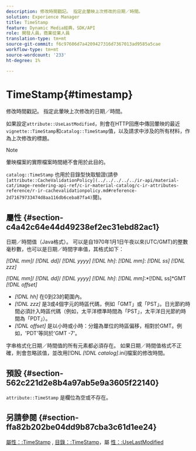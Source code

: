 ```yaml
---
description: 修改時間戳記。 指定此暈映上次修改的日期／時間。
solution: Experience Manager
title: TimeStamp
feature: Dynamic Media經典，SDK/API
role: 開發人員，商業從業人員
translation-type: tm+mt
source-git-commit: f6c97606d7a4209427316d7367013ad9585a5cae
workflow-type: tm+mt
source-wordcount: '233'
ht-degree: 1%

---
```



# TimeStamp{#timestamp}

修改時間戳記。 指定此暈映上次修改的日期／時間。

如果設定`attribute::UseLastModified`，則會在HTTP回應中傳回暈映的最近`vignette::TimeStamp`和`catalog::TimeStamp`值，以及請求中涉及的所有材料，作為上次修改的標題。

>[!NOTE]
>
>暈映檔案的實際檔案時間絕不會用於此目的。

`catalog::TimeStamp` 也用於目錄型快取驗證(請參 ` [attribute::CacheValidationPolicy](../../../../../ir-api/material-cat/image-rendering-api-ref/c-ir-material-catalog/c-ir-attributes-reference/r-ir-cachevalidationpolicy.md#reference-2d71679733474d8aa116db6ceba87fa4)`閱)。

## 屬性 {#section-c4a42c64e44d49238ef2ec31ebd82ac1}

日期／時間值（Java格式）。 可以是自1970年1月1日午夜以來(UTC/GMT)的整數毫秒數，也可以是日期／時間字串值，其格式如下：

*[!DNL mm]*/  *[!DNL dd]*/  *[!DNL yyyy]* *[!DNL hh]*: *[!DNL mm]*:  *[!DNL ss]* *[!DNL zzz]*

*[!DNL mm]*/  *[!DNL dd]*/  *[!DNL yyyy]* *[!DNL hh]*: *[!DNL mm]*:*[!DNL ss]*GMT  *[!DNL offset]*

* *[!DNL hh]* 在0到23的範圍內。
* *[!DNL zzz]* 是3或4個字元的時區代碼，例如「GMT」或「PST」。日光節約時間必須計入時區代碼（例如，太平洋標準時間為「PST」，太平洋日光節約時間為「PDT」）。
* *[!DNL offset]* 是以小時或小時：分鐘為單位的時區偏移，相對於GMT。例如，&#39;PDT&#39;等同於&#39;GMT -7&#39;。

字串格式化日期／時間值的所有元素都必須存在。 如果日期／時間值格式不正確，則會忽略該值，並改用[!DNL *[!DNL catalog]*.ini]檔案的修改時間。

## 預設 {#section-562c221d2e8b4a97ab5e9a3605f22140}

`attribute::TimeStamp` 是欄位為空或不存在。

## 另請參閱 {#section-ffa82b202be04dd9b87cba3c61d1ee24}

[屬性：:TimeStamp](../../../../../ir-api/material-cat/image-rendering-api-ref/c-ir-material-catalog/c-ir-attributes-reference/r-ir-timestamp.md#reference-8373ad4ee03d4e4b9a8fc96cf42b3181) , [目錄：:TimeStamp](../../../../../ir-api/material-cat/image-rendering-api-ref/c-ir-material-catalog/c-ir-material-data-reference/r-ir-timestamp-dataref.md#reference-6daf7973dc4f4b4e9e8165756db7c319)，屬 [性：:UseLastModified](../../../../../ir-api/material-cat/image-rendering-api-ref/c-ir-material-catalog/c-ir-attributes-reference/r-ir-uselastmodified.md#reference-d2ab628c9e004fedbd38324866dbca1d)
